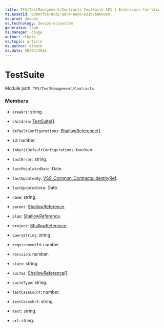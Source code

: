 ```yaml
---
title: TFS/TestManagement/Contracts TestSuite API | Extensions for Visual Studio Team Services
ms.assetid: 8d90cf9a-86d2-8d74-ea8b-931b7ba060a4
ms.prod: devops
ms.technology: devops-ecosystem
generated: true
ms.manager: douge
author: elbatk
ms.topic: article
ms.author: elbatk
ms.date: 08/04/2016
---
```


# TestSuite

Module path: `TFS/TestManagement/Contracts`


### Members

* `areaUri`: string. 

* `children`: [TestSuite](../../../TFS/TestManagement/Contracts/TestSuite.md)[].

* `defaultConfigurations`: [ShallowReference](../../../TFS/TestManagement/Contracts/ShallowReference.md)[]. 

* `id`: number. 

* `inheritDefaultConfigurations`: boolean. 

* `lastError`: string. 

* `lastPopulatedDate`: Date. 

* `lastUpdatedBy`: [VSS_Common_Contracts.IdentityRef](../../../VSS/WebApi/Contracts/IdentityRef.md). 

* `lastUpdatedDate`: Date. 

* `name`: string. 

* `parent`: [ShallowReference](../../../TFS/TestManagement/Contracts/ShallowReference.md). 

* `plan`: [ShallowReference](../../../TFS/TestManagement/Contracts/ShallowReference.md). 

* `project`: [ShallowReference](../../../TFS/TestManagement/Contracts/ShallowReference.md). 

* `queryString`: string. 

* `requirementId`: number. 

* `revision`: number. 

* `state`: string. 

* `suites`: [ShallowReference](../../../TFS/TestManagement/Contracts/ShallowReference.md)[]. 

* `suiteType`: string. 

* `testCaseCount`: number. 

* `testCasesUrl`: string. 

* `text`: string. 

* `url`: string. 

